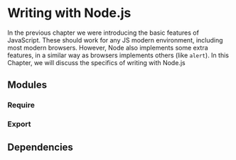 # Writing with Node.js

In the previous chapter we were introducing the basic features of JavaScript. These should work for any JS modern environment, including most modern browsers. However, Node also implements some extra features, in a similar way as browsers implements others \(like `alert`\). In this Chapter, we will discuss the specifics of writing with Node.js



## Modules



### Require



### Export





## Dependencies





